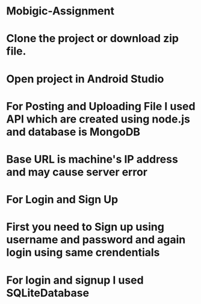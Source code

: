 # Mobigic-Assignment
# Clone the project or download zip file.
# Open project in Android Studio
# For Posting and Uploading File I used API which are created using node.js and database is MongoDB
# Base URL is machine's IP address and may cause server error
# For Login and Sign Up 
# First you need to Sign up using username and password and again login using same crendentials
# For login and signup I used SQLiteDatabase

